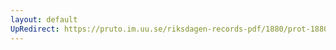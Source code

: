 ```yaml
---
layout: default
UpRedirect: https://pruto.im.uu.se/riksdagen-records-pdf/1880/prot-1880--fk--019/prot-1880--fk--019_000.pdf
---
```

